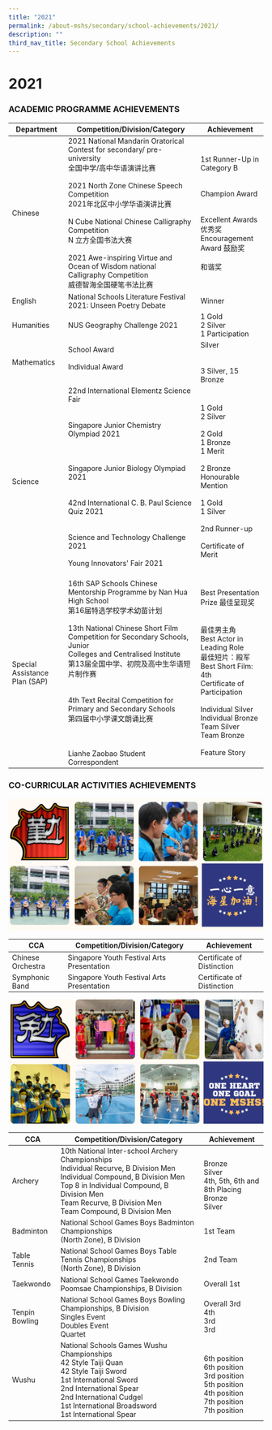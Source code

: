 ```yaml
---
title: "2021"
permalink: /about-mshs/secondary/school-achievements/2021/
description: ""
third_nav_title: Secondary School Achievements
---
```

# 2021


### ACADEMIC PROGRAMME ACHIEVEMENTS


<table>
<thead>
  <tr>
    <th>Department</th>
    <th>Competition/Division/Category<br></th>
    <th>Achievement<br></th>
  </tr>
</thead>
<tbody>
  <tr>
    <td> Chinese</td>
    <td> 2021 National Mandarin Oratorical Contest for secondary/ pre-university            <br>全国中学/高中华语演讲比赛  <br><br>2021 North Zone Chinese Speech Competition<br> 2021年北区中小学华语演讲比赛  <br><br> N Cube National Chinese Calligraphy Competition<br> N 立方全国书法大赛  <br><br>2021 Awe-inspiring Virtue and Ocean of Wisdom national Calligraphy Competition<br> 威德智海全国硬笔书法比赛</td>
    <td> 1st Runner-Up in Category B<br><br><br>Champion Award<br><br><br>Excellent Awards 优秀奖<br>Encouragement Award 鼓励奖<br><br>和谐奖</td>
  </tr>
  <tr>
    <td>  English</td>
    <td> National Schools Literature Festival 2021: Unseen Poetry Debate</td>
    <td> Winner </td>
  </tr>
  <tr>
    <td> Humanities</td>
    <td> NUS Geography Challenge 2021</td>
    <td>1 Gold<br>2 Silver<br>1 Participation </td>
  </tr>
  <tr>
    <td>Mathematics</td>
    <td> School Award<br><br>Individual Award<br><br></td>
    <td>Silver<br><br><br>3 Silver, 15 Bronze</td>
  </tr>
  <tr>
    <td> Science</td>
    <td> 22nd International Elementz Science Fair<br><br><br>Singapore Junior Chemistry Olympiad 2021<br><br><br><br>Singapore Junior Biology Olympiad 2021<br><br><br>42nd International C. B. Paul Science Quiz 2021<br><br><br>Science and Technology Challenge 2021<br><br>Young Innovators' Fair 2021<br><br></td>
    <td>1 Gold<br>2 Silver <br><br>2 Gold<br>1 Bronze<br>1 Merit <br><br> 2 Bronze<br>Honourable Mention<br><br>1 Gold<br>1 Silver <br><br>2nd Runner-up<br><br>Certificate of Merit</td>
  </tr>
  <tr>
    <td> Special Assistance Plan (SAP)</td>
    <td> 16th SAP Schools Chinese Mentorship Programme by Nan Hua High School <br>第16届特选学校学术幼苗计划<br><br>13th National Chinese Short Film Competition for Secondary Schools, Junior <br>Colleges and Centralised Institute<br>第13届全国中学、初院及高中生华语短片制作赛<br><br><br>4th Text Recital Competition for Primary and Secondary Schools<br>第四届中小学课文朗诵比赛<br><br><br><br>Lianhe Zaobao Student Correspondent<br></td>
    <td>Best Presentation Prize 最佳呈现奖<br><br><br>最佳男主角<br>Best Actor in Leading Role<br> 最佳短片：殿军 Best Short Film: 4th<br>Certificate of Participation<br><br>Individual Silver<br>Individual Bronze<br>Team Silver<br>Team Bronze<br><br>Feature Story<br></td>
  </tr>
</tbody>
</table>


### CO-CURRICULAR ACTIVITIES ACHIEVEMENTS

![](/images/School%20Achievements/Secondary%20School/2021/Performing%20Arts%20Collage.png)


<table>
<thead>
  <tr>
    <th>CCA</th>
    <th>Competition/Division/Category<br></th>
    <th>Achievement<br></th>
  </tr>
</thead>
<tbody>
  <tr>
    <td>Chinese Orchestra<br></td>
    <td>Singapore Youth Festival Arts Presentation<br></td>
    <td>Certificate of Distinction<br></td>
  </tr>
  <tr>
    <td>Symphonic Band<br></td>
    <td>Singapore Youth Festival Arts Presentation<br></td>
    <td>Certificate of Distinction</td>
  </tr>
</tbody>
</table>

![](/images/School%20Achievements/Secondary%20School/2021/Sport%20Collage.png)

<table>
<thead>
  <tr>
    <th>CCA</th>
    <th>Competition/Division/Category</th>
    <th>Achievement</th>
  </tr>
</thead>
<tbody>
  <tr>
    <td>Archery</td>
    <td>10th National Inter-school Archery Championships <br>Individual Recurve, B Division Men<br>Individual Compound, B Division Men<br>Top 8 in Individual Compound, B Division Men<br>Team Recurve, B Division Men<br>Team Compound, B Division Men<br></td>
    <td><br>Bronze<br>Silver <br>4th, 5th, 6th and 8th Placing<br>Bronze<br>Silver</td>
  </tr>
  <tr>
    <td> Badminton<br></td>
    <td>National School Games Boys Badminton Championships<br>(North Zone), B Division</td>
    <td>1st Team</td>
  </tr>
  <tr>
    <td>Table Tennis  </td>
    <td>National School Games Boys Table Tennis Championships<br>(North Zone), B Division </td>
    <td> 2nd Team </td>
  </tr>
  <tr>
    <td> Taekwondo<br></td>
    <td> National School Games  Taekwondo Poomsae Championships, B Division</td>
    <td>  Overall 1st<br></td>
  </tr>
  <tr>
    <td>Tenpin Bowling<br></td>
    <td> National School Games Boys Bowling Championships, B Division <br>Singles Event<br>Doubles Event<br>Quartet</td>
    <td>Overall 3rd<br>4th<br>3rd<br>3rd<br></td>
  </tr>
  <tr>
    <td> Wushu</td>
    <td>National Schools Games Wushu Championships<br>42 Style Taiji Quan<br>42 Style Taiji Sword<br>1st International Sword<br>2nd International Spear<br>2nd International Cudgel<br>1st International Broadsword<br>1st International Spear </td>
    <td><br>6th position<br>6th position<br>3rd position<br>5th position <br>4th position<br>7th position<br>7th position </td>
  </tr>
</tbody>
</table>